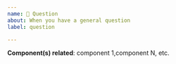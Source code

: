 ```yaml
---
name: 🤔 Question
about: When you have a general question
label: question

---
```


**Component(s) related**: component 1,component N, etc.

<!-- A clear and concise description of the question. -->
